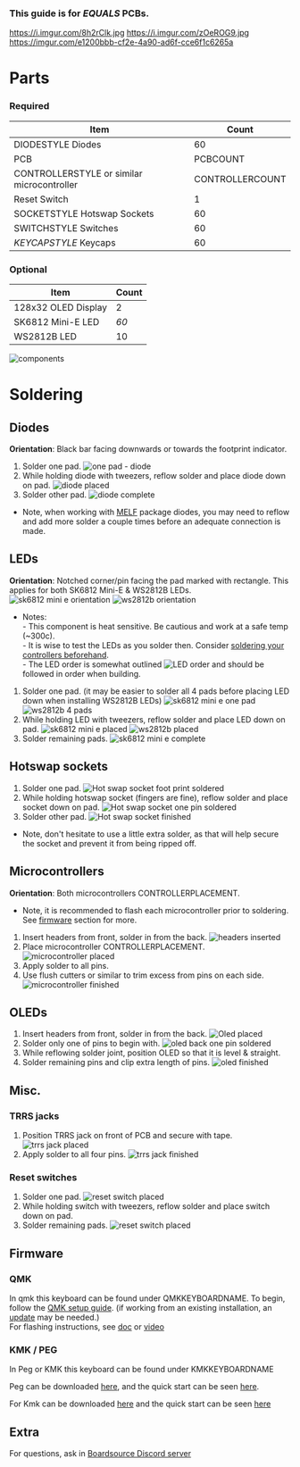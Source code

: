 ### This guide is for *EQUALS* PCBs.
https://i.imgur.com/8h2rClk.jpg
https://i.imgur.com/zOeROG9.jpg
https://imgur.com/e1200bbb-cf2e-4a90-ad6f-cce6f1c6265a
# Parts
### Required 
| Item | Count |
|------|-------|
| DIODESTYLE Diodes | 60 |
| PCB | PCBCOUNT |
| CONTROLLERSTYLE or similar microcontroller | CONTROLLERCOUNT |
| Reset Switch | 1 | 
| SOCKETSTYLE Hotswap Sockets | 60 | 
| SWITCHSTYLE Switches | 60 | 
| *KEYCAPSTYLE* Keycaps | 60 |

### Optional 
| Item | Count | 
|------|-------|
| 128x32 OLED Display | 2 | 
| SK6812 Mini-E LED | *60* |
| WS2812B LED | 10 |
![components](NULLEDCOMPONETSIMAGE)

# Soldering
## Diodes
**Orientation**: Black bar facing downwards or towards the footprint indicator.
1. Solder one pad.
![one pad - diode](https://i.imgur.com/ARJgn51.jpg)
2. While holding diode with tweezers, reflow solder and place diode down on pad.
![diode placed](https://i.imgur.com/ycIxaYC.jpg)
3. Solder other pad.
![diode complete](https://i.imgur.com/L9Bw86b.jpg)
- Note, when working with [MELF](https://en.wikipedia.org/wiki/Metal_electrode_leadless_face) package diodes,
you may need to reflow and add more solder a couple times before an adequate connection is made.

## LEDs
**Orientation**: Notched corner/pin facing the pad marked with rectangle. This applies for both SK6812 Mini-E & WS2812B LEDs.
![sk6812 mini e orientation](https://i.imgur.com/hcw94Po_d.jpg?maxwidth=520&shape=thumb&fidelity=high)
![ws2812b orientation](LEDORIENTATIONIMG2)
- Notes: \
\- This component is heat sensitive. Be cautious and work at a safe temp (~300c). \
\- It is wise to test the LEDs as you solder then. Consider [soldering your controllers beforehand](#microcontrollers). \
\- The LED order is somewhat outlined ![LED order](LEDORDERIMG) and should be followed in order when building.
1. Solder one pad. (it may be easier to solder all 4 pads before placing LED down when installing WS2812B LEDs)
![sk6812 mini e one pad](https://i.imgur.com/CzNgJjl.jpg)
![ws2812b 4 pads](https://i.imgur.com/HNruR0N.jpg)
2. While holding LED with tweezers, reflow solder and place LED down on pad.
![sk6812 mini e placed](https://i.imgur.com/10rMG0j.jpg)
![ws2812b placed](https://i.imgur.com/v1z97ud.jpg)
3. Solder remaining pads.
![sk6812 mini e complete](https://i.imgur.com/cfytqak.jpg,https://i.imgur.com/SGx5Rxe.jpg)

## Hotswap sockets
1. Solder one pad.
![Hot swap socket foot print soldered](https://i.imgur.com/TvVu7mr.jpg)
2. While holding hotswap socket (fingers are fine), reflow solder and place socket down on pad.
![Hot swap socket one pin soldered](https://i.imgur.com/kVzCyZM.jpg)
3. Solder other pad.
![Hot swap socket finished](https://i.imgur.com/NIIgjbi.jpg)
- Note, don't hesitate to use a little extra solder, as that will help secure the socket and prevent it from being ripped off.

## Microcontrollers
**Orientation**: Both microcontrollers CONTROLLERPLACEMENT.
- Note, it is recommended to flash each microcontroller prior to soldering. See [firmware](#firmware) section for more.
1. Insert headers from front, solder in from the back.
![headers inserted](https://i.imgur.com/0LIcQwb.jpg)
2. Place microcontroller CONTROLLERPLACEMENT. 
![microcontroller placed](https://i.imgur.com/Z80g7oY.jpg)
3. Apply solder to all pins.
4. Use flush cutters or similar to trim excess from pins on each side.
![microcontroller finished](CONTROLLERCLOSEUPIMG3)

## OLEDs
1. Insert headers from front, solder in from the back.
![Oled placed](OLEDCLOSEUPIMG1)
2. Solder only one of pins to begin with.
![oled back one pin soldered](OLEDCLOSEUPIMG2)
3. While reflowing solder joint, position OLED so that it is level & straight.
4. Solder remaining pins and clip extra length of pins.
![oled finished](OLEDCLOSEUPIMG3)

## Misc.
### TRRS jacks
1. Position TRRS jack on front of PCB and secure with tape.
![trrs jack placed](TRRSCLOSEUPIMG1)
2. Apply solder to all four pins.
![trrs jack finished](TRRSCLOSEUPIMG2)
### Reset switches
1. Solder one pad.
![reset switch placed](https://i.imgur.com/wI6NdQN.jpg)
2. While holding switch with tweezers, reflow solder and place switch down on pad.
3. Solder remaining pads.
![reset switch placed](https://i.imgur.com/pBkpjSF.jpg)



## Firmware

### QMK
In qmk this keyboard can be found under QMKKEYBOARDNAME.
To begin, follow the [QMK setup guide](https://docs.qmk.fm/#/newbs_getting_started). (if working from an existing installation, an [update](https://docs.qmk.fm/#/newbs_git_using_your_master_branch?id=updating-your-master-branch) may be needed.) \
For flashing instructions, see [doc](https://docs.qmk.fm/#/newbs_flashing) or [video](https://www.youtube.com/watch?v=fuBJbdCFF0Q)

### KMK / PEG
In Peg or KMK this keyboard can be found under KMKKEYBOARDNAME

Peg can be downloaded [here](https://peg.software/), and the quick start can be seen [here](https://peg.software/docs/Peg_Client/#quick-start-and-testing).

For Kmk can be downloaded [here](https://github.com/KMKfw/kmk_firmware) and the quick start can be seen [here](http://kmkfw.io/docs/Getting_Started#tldr-quick-start-guide)



## Extra
For questions, ask in [Boardsource Discord server](https://discord.gg/5qpqbgaTYz)